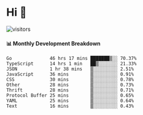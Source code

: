 # Hi 👋
 
![visitors](https://visitor-badge.glitch.me/badge?page_id=sorcererxw.sorcererx)

#### 📊 Monthly Development Breakdown

<!--START_SECTION:waka-->
```text
Go              46 hrs 17 mins ███████▒░░ 70.37%
TypeScript      14 hrs 1 min   ██▒░░░░░░░ 21.33%
JSON            1 hr 38 mins   ▒░░░░░░░░░ 2.51%
JavaScript      36 mins        ▒░░░░░░░░░ 0.91%
CSS             30 mins        ▒░░░░░░░░░ 0.78%
Other           28 mins        ▒░░░░░░░░░ 0.73%
Thrift          28 mins        ▒░░░░░░░░░ 0.71%
Protocol Buffer 25 mins        ▒░░░░░░░░░ 0.65%
YAML            25 mins        ▒░░░░░░░░░ 0.64%
Text            16 mins        ▒░░░░░░░░░ 0.43%
```
<!--END_SECTION:waka-->
